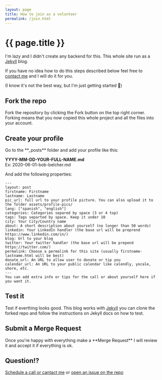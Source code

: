 ```yaml
---
layout: page
title: How to join as a volunteer
permalink: /join.html
---
```


<h1 class="title is-size-1">{{ page.title }}</h1>

I'm lazy and I didn't create any backend for this. This whole site run as a <a href="https://jekyllrb.com/docs/ ">Jekyll</a> blog.

If you have no idea how to do this steps described below feel free to <a href="/adriano.galello">contact me</a> and I will do it for you.

(I know it's not the best way, but I'm just getting started 🤗)

<h2 class="is-size-3">Fork the repo</h2>
Fork the repository <a href="https://github.com/"></a> by clicking the Fork button on the top right corner. Forking means that you now copied this whole project and all the files into your account.

<h2 class="is-size-3">Create your profile</h2>
Go to the **_posts** folder and add your profile like this:

**YYYY-MM-DD-YOUR-FULL-NAME.md**  
Ex: 2020-06-01-bob-belcher.md

And add the following properties:

```
---  
layout: post
firstname: Firstname
lastname: Lastname
pic_url: full url to your profile picture. You can also upload it to the folder assets/profile-pics/
lang: ["spanish", "english"]  
categories: Categories separed by space (3 or 4 top)
tags: Tags separted by space. Keep it under 10
city: Your City/Country name
about: A short description about yourself (no longer than 50 words)
linkedin: Your LinkedIn handler (the base url will be preprend https://www.linkedin.com/in/)
blog: Url to your blog  
twitter: Your twitter handler (the base url will be prepend https://twitter.com/)
permalink: Choose a permalink for this site (usually firstname-lastname.html will be best)  
donate_url: An URL to allow user to donate or tip you
calendar_url: An URL to your public calendar like calendly, yocale, shore, etc.
---
You can add extra info or tips for the call or about yourself here if you want it.
```

<h2 class="is-size-3">Test it</h2>
Test if everthing looks good. This blog works with <a href="https://jekyllrb.com/docs/ ">Jekyll</a> you can clone the forked repo and follow the instructions on Jekyll docs on how to test.

<h2 class="is-size-3">Submit a Merge Request</h2>
Once you're happy with everything make a **Merge Request** I will review it and accept it if everything is ok.

<h2 class="is-size-3">Question!?</h2>
<a href="/adriano.galello">Schedule a call or cantact me</a> or <a href="/issues">open an issue on the repo</a>